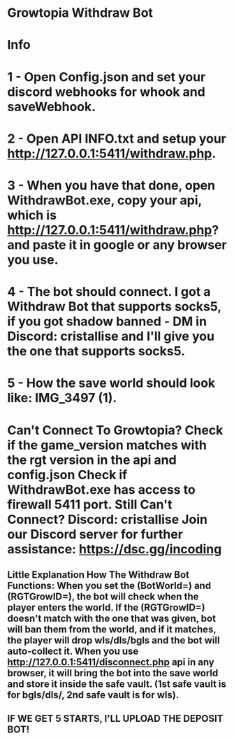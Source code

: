 Growtopia Withdraw Bot
======================================================================================

Info
======================================================================================
1 - Open Config.json and set your discord webhooks for whook and saveWebhook.
======================================================================================
2 - Open API INFO.txt and setup your http://127.0.0.1:5411/withdraw.php.
======================================================================================
3 - When you have that done, open WithdrawBot.exe, copy your api, which is http://127.0.0.1:5411/withdraw.php? and paste it in google or any browser you use.
======================================================================================
4 - The bot should connect. I got a Withdraw Bot that supports socks5, if you got shadow banned - DM in Discord: cristallise and I'll give you the one that supports socks5.
======================================================================================
5 - How the save world should look like: IMG_3497 (1).
======================================================================================
Can't Connect To Growtopia?
Check if the game_version matches with the rgt version in the api and config.json
Check if WithdrawBot.exe has access to firewall 5411 port.
Still Can't Connect? Discord: cristallise
Join our Discord server for further assistance: https://dsc.gg/incoding
======================================================================================

Little Explanation How The Withdraw Bot Functions:
When you set the (BotWorld=) and (RGTGrowID=), the bot will check when the player enters the world. If the (RGTGrowID=) doesn't match with the one that was given, bot will ban them from the world, and if it matches, the player will drop wls/dls/bgls and the bot will auto-collect it. When you use http://127.0.0.1:5411/disconnect.php api in any browser, it will bring the bot into the save world and store it inside the safe vault. (1st safe vault is for bgls/dls/, 2nd safe vault is for wls).
------------------------------------------------
IF WE GET 5 STARTS, I'LL UPLOAD THE DEPOSIT BOT!
------------------------------------------------
